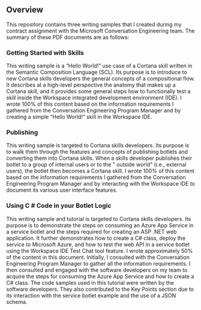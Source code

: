 ## Overview

This repository contains three writing samples that I created during my contract assignment with the Microsoft Conversation Engineering team. The summary of these PDF documents are as follows:

### Getting Started with Skills  

This writing sample is a “Hello World!” use case of a Cortana skill written in the Semantic Composition Language (SCL). Its purpose is to introduce to new Cortana skills developers the general concepts of a compositional flow. It describes at a high-level perspective the anatomy that makes up a Cortana skill, and it provides some general steps how to functionally test a skill inside the Workspace integrated development environment (IDE). I wrote 100% of this content based on the information requirements I gathered from the Conversation Engineering Program Manager and by creating a simple “Hello World!” skill in the Workspace IDE. 

### Publishing  

This writing sample is targeted to Cortana skills developers. Its purpose is to walk them through the features and concepts of publishing botlets and converting them into Cortana skills.  When a skills developer publishes their botlet to a group of internal users or to the " outside world" (i.e., external users), the botlet then becomes a Cortana skill. I wrote 100% of this content based on the information requirements I gathered from the Conversation Engineering Program Manager and by interacting with the Workspace IDE to document its various user interface features.  

### Using C # Code in your Botlet Logic  

This writing sample and tutorial is targeted to Cortana skills developers. Its purpose is to demonstrate the steps on consuming an Azure App Service in a service botlet and the steps required for creating an ASP .NET web application. It further demonstrates how to create a C# class, deploy the service to Microsoft Azure, and how to test the web API in a service botlet using the Workspace IDE Test Chat tool feature. I wrote approximately 50% of the content in this document. Initially, I consulted with the Conversation Engineering Program Manager to gather all the information requirements. I then consulted and engaged with the software developers on my team to acquire the steps for consuming the Azure App Service and how to create a C# class. The code samples used in this tutorial were written by the software developers. They also contributed to the Key Points section due to its interaction with the service botlet example and the use of a JSON schema. 
